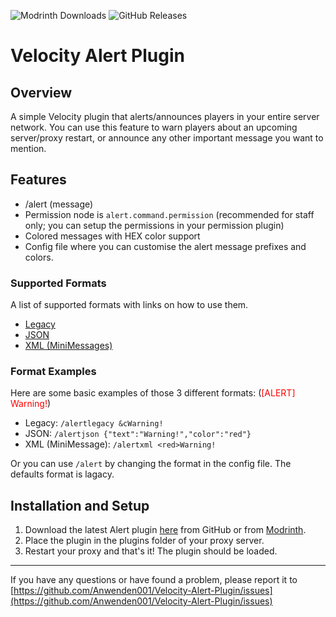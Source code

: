 ![Modrinth Downloads](https://img.shields.io/modrinth/dt/velocity-alert?label=Modrinth%20Downloads&color=brightgreen)
![GitHub Releases](https://img.shields.io/github/downloads/Anwenden001/Velocity-Alert-Plugin/total?label=GitHub%20Downloads&color=blue)
# Velocity Alert Plugin
## Overview
A simple Velocity plugin that alerts/announces players in your entire server network. You can use this feature to warn players about an upcoming server/proxy restart, or announce any other important message you want to mention.

## Features
* /alert (message)
* Permission node is `alert.command.permission` (recommended for staff only; you can setup the permissions in your permission plugin)
* Colored messages with HEX color support
* Config file where you can customise the alert message prefixes and colors.

### Supported Formats
A list of supported formats with links on how to use them.
- [Legacy](https://www.digminecraft.com/lists/color_list_pc.php)
- [JSON](https://minecraft.wiki/w/Raw_JSON_text_format)
- [XML (MiniMessages)](https://docs.advntr.dev/minimessage/format.html#minimessage-format)

### Format Examples
Here are some basic examples of those 3 different formats: (<span style="color:red">[ALERT] Warning!</span>)
- Legacy: `/alertlegacy &cWarning!`
- JSON: `/alertjson {"text":"Warning!","color":"red"}`
- XML (MiniMessage): `/alertxml <red>Warning!`

Or you can use `/alert` by changing the format in the config file. The defaults format is lagacy.

## Installation and Setup
1. Download the latest Alert plugin [here](https://github.com/Anwenden001/Velocity-Alert-Plugin/releases/tag/v1.5) from GitHub or from [Modrinth](https://modrinth.com/plugin/velocity-alert).
2. Place the plugin in the plugins folder of your proxy server.
3. Restart your proxy and that's it! The plugin should be loaded.

<hr>

If you have any questions or have found a problem, please report it to  [https://github.com/Anwenden001/Velocity-Alert-Plugin/issues](https://github.com/Anwenden001/Velocity-Alert-Plugin/issues)
